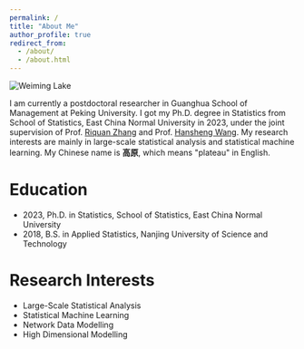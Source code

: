 ```yaml
---
permalink: /
title: "About Me"
author_profile: true
redirect_from: 
  - /about/
  - /about.html
---
```

![Weiming Lake](../images/webpage.jpg)


I am currently a postdoctoral researcher in Guanghua School of Management at Peking University. I got my Ph.D. degree in Statistics from School of Statistics, East China Normal University in 2023, under the joint supervision of Prof. [Riquan Zhang](https://www.suibe.edu.cn/txxy/2022/1031/c5782a154108/page.htm) and Prof. [Hansheng Wang](https://sites.google.com/view/hansheng). My research interests are mainly in large-scale statistical analysis and statistical machine learning. My Chinese name is **高原**, which means "plateau" in English.


# Education

- 2023, Ph.D. in Statistics, School of Statistics, East China Normal University
- 2018, B.S. in Applied Statistics, Nanjing University of Science and Technology

# Research Interests

- Large-Scale Statistical Analysis
- Statistical Machine Learning
- Network Data Modelling
- High Dimensional Modelling

